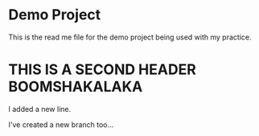 # Demo Project

This is the read me file for the demo project being used with my practice.

# THIS IS A SECOND HEADER BOOMSHAKALAKA

I added a new line.

I've created a new branch too...
